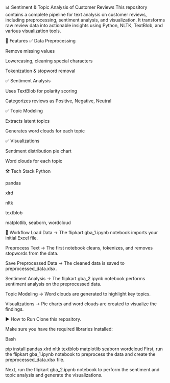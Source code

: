 📊 Sentiment & Topic Analysis of Customer Reviews
This repository contains a complete pipeline for text analysis on customer reviews, including preprocessing, sentiment analysis, and visualization. 
It transforms raw review data into actionable insights using Python, NLTK, TextBlob, and various visualization tools.

🚀 Features
✅ Data Preprocessing

Remove missing values

Lowercasing, cleaning special characters

Tokenization & stopword removal

✅ Sentiment Analysis

Uses TextBlob for polarity scoring

Categorizes reviews as Positive, Negative, Neutral

✅ Topic Modeling

Extracts latent topics

Generates word clouds for each topic

✅ Visualizations

Sentiment distribution pie chart

Word clouds for each topic

🛠️ Tech Stack
Python

pandas

xlrd

nltk

textblob

matplotlib, seaborn, wordcloud

📂 Workflow
Load Data → The flipkart gba_1.ipynb notebook imports your initial Excel file.

Preprocess Text → The first notebook cleans, tokenizes, and removes stopwords from the data.

Save Preprocessed Data → The cleaned data is saved to preprocessed_data.xlsx.

Sentiment Analysis → The flipkart gba_2.ipynb notebook performs sentiment analysis on the preprocessed data.

Topic Modeling → Word clouds are generated to highlight key topics.

Visualizations → Pie charts and word clouds are created to visualize the findings.

▶️ How to Run
Clone this repository.

Make sure you have the required libraries installed:

Bash

pip install pandas xlrd nltk textblob matplotlib seaborn wordcloud
First, run the flipkart gba_1.ipynb notebook to preprocess the data and create the preprocessed_data.xlsx file.

Next, run the flipkart gba_2.ipynb notebook to perform the sentiment and topic analysis and generate the visualizations.
